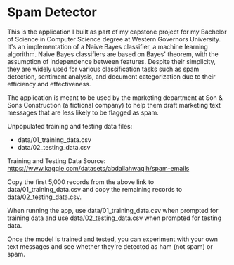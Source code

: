 # Spam Detector

This is the application I built as part of my capstone project for my Bachelor
of Science in Computer Science degree at Western Governors University. It's an
implementation of a Naive Bayes classifier, a machine learning algorithm. Naive
Bayes classifiers are based on Bayes' theorem, with the assumption of
independence between features. Despite their simplicity, they are widely used
for various classification tasks such as spam detection, sentiment analysis, and
document categorization due to their efficiency and effectiveness.

The application is meant to be used by the marketing department at Son & Sons
Construction (a fictional company) to help them draft marketing text messages
that are less likely to be flagged as spam.

Unpopulated training and testing data files:
- data/01_training_data.csv
- data/02_testing_data.csv

Training and Testing Data Source:
https://www.kaggle.com/datasets/abdallahwagih/spam-emails

Copy the first 5,000 records from the above link to data/01_training_data.csv
and copy the remaining records to data/02_testing_data.csv.

When running the app, use data/01_training_data.csv when prompted for training
data and use data/02_testing_data.csv when prompted for testing data.

Once the model is trained and tested, you can experiment with your own text
messages and see whether they're detected as ham (not spam) or spam.
